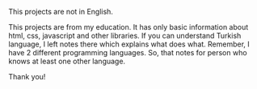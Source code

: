 
This projects are not in English. 

This projects are from my education. It has only basic information about html, css, javascript and other libraries. If you can understand Turkish language, I left notes there which explains what does what. Remember, I have 2 different programming languages. So, that notes for person who knows at least one other language.

Thank you!
<br />
